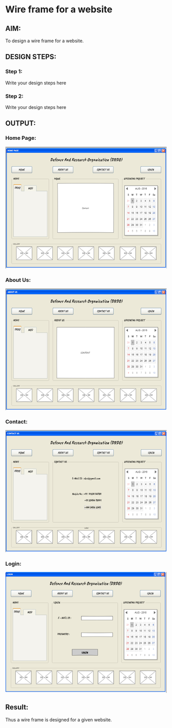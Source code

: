 # Wire frame for a website

## AIM:
To design a wire frame for a website.

## DESIGN STEPS:

### Step 1:
Write your design steps here 

### Step 2:
Write your design steps here

## OUTPUT:
### Home Page:
![home](home.jpg)
### About Us:
![about](about.jpg)
### Contact:
![contact](contact.jpg)
### Login:
![login](login.jpg)
## Result:
Thus a wire frame is designed for a given website.
